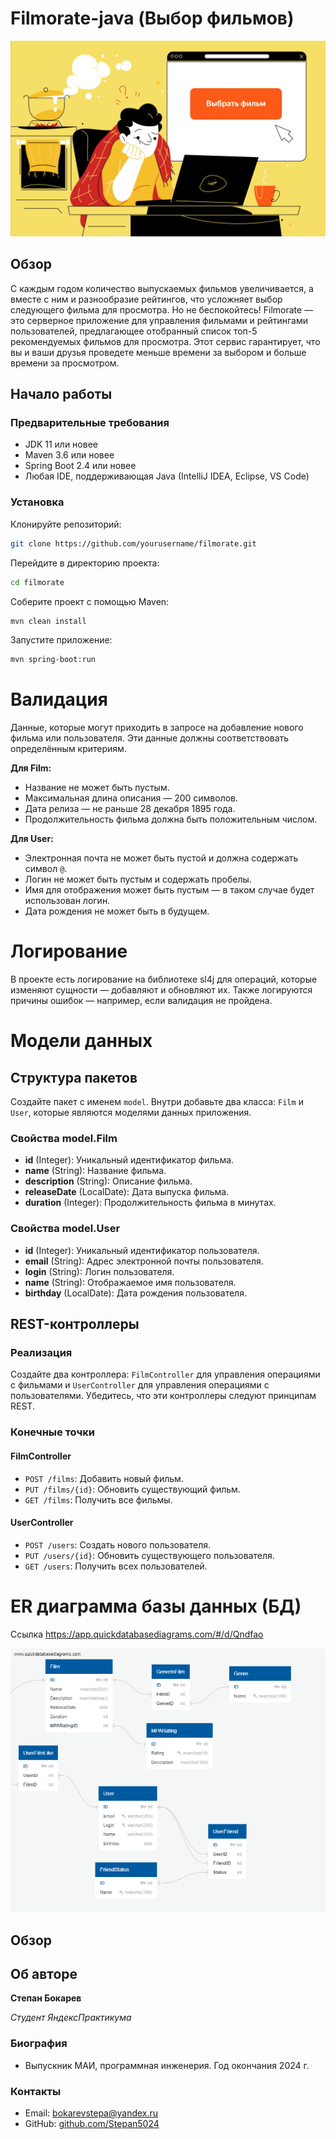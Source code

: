 # Filmorate-java (Выбор фильмов)

![Описание гифки](src/main/resources/images/Comp_1_3.gif)
## Обзор
С каждым годом количество выпускаемых фильмов увеличивается, а вместе с ним и разнообразие рейтингов, что усложняет выбор следующего фильма для просмотра. Но не беспокойтесь! Filmorate — это серверное приложение для управления фильмами и рейтингами пользователей, предлагающее отобранный список топ-5 рекомендуемых фильмов для просмотра. Этот сервис гарантирует, что вы и ваши друзья проведете меньше времени за выбором и больше времени за просмотром.

## Начало работы

### Предварительные требования
- JDK 11 или новее
- Maven 3.6 или новее
- Spring Boot 2.4 или новее
- Любая IDE, поддерживающая Java (IntelliJ IDEA, Eclipse, VS Code)

### Установка
Клонируйте репозиторий:
```bash
git clone https://github.com/yourusername/filmorate.git
```
Перейдите в директорию проекта:

```bash
cd filmorate
```
Соберите проект с помощью Maven:
```bash
mvn clean install
```
Запустите приложение:
```bash
mvn spring-boot:run
```

# Валидация

Данные, которые могут приходить в запросе на добавление нового фильма или пользователя. Эти данные должны 
соответствовать определённым критериям.

**Для Film:**
- Название не может быть пустым.
- Максимальная длина описания — 200 символов.
- Дата релиза — не раньше 28 декабря 1895 года.
- Продолжительность фильма должна быть положительным числом.

**Для User:**
- Электронная почта не может быть пустой и должна содержать символ `@`.
- Логин не может быть пустым и содержать пробелы.
- Имя для отображения может быть пустым — в таком случае будет использован логин.
- Дата рождения не может быть в будущем.

# Логирование
В проекте есть логирование на библиотеке sl4j для операций, 
которые изменяют сущности — добавляют и обновляют их. 
Также логируются причины ошибок — например, 
если валидация не пройдена. 

# Модели данных

## Структура пакетов
Создайте пакет с именем `model`. Внутри добавьте два класса: `Film` и `User`, которые являются моделями данных приложения.

### Свойства model.Film
- **id** (Integer): Уникальный идентификатор фильма.
- **name** (String): Название фильма.
- **description** (String): Описание фильма.
- **releaseDate** (LocalDate): Дата выпуска фильма.
- **duration** (Integer): Продолжительность фильма в минутах.

### Свойства model.User
- **id** (Integer): Уникальный идентификатор пользователя.
- **email** (String): Адрес электронной почты пользователя.
- **login** (String): Логин пользователя.
- **name** (String): Отображаемое имя пользователя.
- **birthday** (LocalDate): Дата рождения пользователя.

## REST-контроллеры

### Реализация
Создайте два контроллера: `FilmController` для управления операциями с фильмами и `UserController` для управления операциями с пользователями. Убедитесь, что эти контроллеры следуют принципам REST.

### Конечные точки

#### FilmController
- `POST /films`: Добавить новый фильм.
- `PUT /films/{id}`: Обновить существующий фильм.
- `GET /films`: Получить все фильмы.

#### UserController
- `POST /users`: Создать нового пользователя.
- `PUT /users/{id}`: Обновить существующего пользователя.
- `GET /users`: Получить всех пользователей.


# ER диаграмма базы данных (БД)
Ссылка https://app.quickdatabasediagrams.com/#/d/Qndfao

![Описание ER DB](src/main/resources/images/ER_DataBase.png)
## Обзор

## Об авторе

**Степан Бокарев**

*Студент ЯндексПрактикума*

### Биография
- Выпускник МАИ, программная инженерия. Год окончания 2024 г.


### Контакты
- Email: [bokarevstepa@yandex.ru](mailto:bokarevstepa@yandex.ru)
- GitHub: [github.com/Stepan5024](https://github.com/Stepan5024)
